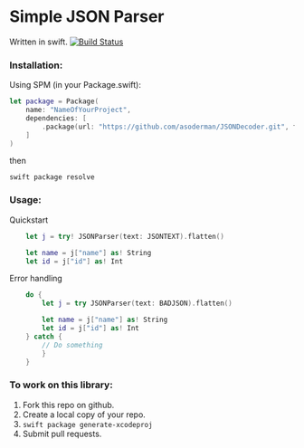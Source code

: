 # Simple JSON Parser 
Written in swift. [![Build Status](https://travis-ci.org/asoderman/JSONDecoder.svg?branch=master)](https://travis-ci.org/asoderman/JSONDecoder)

### Installation:
Using SPM (in your Package.swift):
```swift
let package = Package(
	name: "NameOfYourProject",
	dependencies: [
		.package(url: "https://github.com/asoderman/JSONDecoder.git", from: "0.1.5")
	]
)
```
then
```
swift package resolve
```

### Usage:
Quickstart
```swift
	let j = try! JSONParser(text: JSONTEXT).flatten()

	let name = j["name"] as! String
	let id = j["id"] as! Int
```

Error handling
```swift
	do { 
		let j = try JSONParser(text: BADJSON).flatten()

		let name = j["name"] as! String
		let id = j["id"] as! Int
	} catch {
		// Do something
		}
	}
```

### To work on this library:
1. Fork this repo on github.
2. Create a local copy of your repo.
3. ```swift package generate-xcodeproj ```
4. Submit pull requests.
